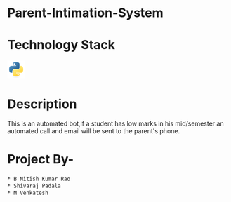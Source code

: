 # Parent-Intimation-System

# Technology Stack
<img src="https://raw.githubusercontent.com/devicons/devicon/master/icons/python/python-original.svg" alt="python" width="40" height="40"/>

# Description
This is an automated bot,if a student has low marks in his mid/semester an automated call and email will be sent to the parent's phone.

# Project By-
    * B Nitish Kumar Rao
    * Shivaraj Padala
    * M Venkatesh
